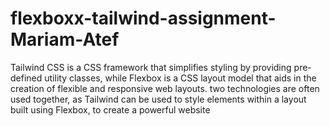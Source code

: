 # flexboxx-tailwind-assignment-Mariam-Atef
Tailwind CSS is a CSS framework that simplifies styling by providing pre-defined utility classes, while Flexbox is a CSS layout model that aids in the creation of flexible and responsive web layouts.  two technologies are often used together, as Tailwind can be used to style elements within a layout built using Flexbox, to create a powerful website
